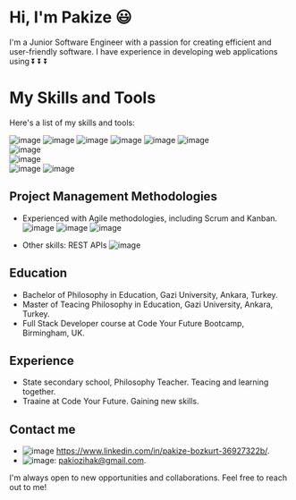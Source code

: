# Hi, I'm Pakize :smiley:

I'm a Junior Software Engineer with a passion for creating efficient and user-friendly software. I have experience in developing web applications using 
⏬ ⏬ ⏬

# My Skills and Tools

Here's a list of my skills and tools:



![image](https://user-images.githubusercontent.com/97640517/216845082-685ecd71-1a26-477b-8631-3d5a31e219d3.png)
![image](https://user-images.githubusercontent.com/97640517/216845120-10d699ea-4212-4ec5-bc07-eedbe7d7257e.png)
![image](https://user-images.githubusercontent.com/97640517/216845157-49be5871-72ef-4eed-a92e-63d4df49ae49.png)
![image](https://user-images.githubusercontent.com/97640517/216728511-c0d6ec67-0675-4c6f-95e7-cfac877bf5ce.png) 
![image](https://user-images.githubusercontent.com/97640517/216728153-7cad6049-29d1-4665-bce9-4f8d2b13863d.png) 
![image](https://user-images.githubusercontent.com/97640517/216726721-edadde22-b734-494e-bd3f-24a22ca5932c.png)  
![image](https://user-images.githubusercontent.com/97640517/216727740-bdd3d178-186d-462e-a039-877ea367a5e9.png)  
![image](https://user-images.githubusercontent.com/97640517/216727393-ae82d707-38b0-474b-8741-58c1d67415ff.png)  
![image](https://user-images.githubusercontent.com/97640517/216845290-0a4672d8-4d9a-436b-882d-d8f3dd74ef59.png)
![image](https://user-images.githubusercontent.com/97640517/216845322-cfcf11a8-b9af-4792-99d8-326332f0c765.png)

 ## Project Management Methodologies
- Experienced with Agile methodologies, including Scrum and Kanban. 
![image](https://user-images.githubusercontent.com/97640517/216845415-308c9bbc-8c55-4774-bf18-d6f3fe01c1b5.png)
![image](https://user-images.githubusercontent.com/97640517/216845484-3d246f6b-29ab-4c79-b3d8-fb31af67dc1d.png)
![image](https://user-images.githubusercontent.com/97640517/216845512-4d71371e-31cc-4b86-8edf-336bef2d00bb.png)

- Other skills: REST APIs
![image](https://user-images.githubusercontent.com/97640517/216845646-0531fe49-ff73-439e-b21b-a31432a5e53f.png)

## Education
- Bachelor of Philosophy in Education, Gazi University, Ankara, Turkey.
- Master of Teacing Philosophy in Education, Gazi University, Ankara, Turkey.
- Full Stack Developer course at Code Your Future Bootcamp, Birmingham, UK.

## Experience
- State secondary school, Philosophy Teacher. Teacing and learning together.
- Traaine at Code Your Future. Gaining new skills.

## Contact me
- ![image](https://user-images.githubusercontent.com/97640517/216845701-7c498583-efba-4c3c-aa25-57ae79383fd5.png) https://www.linkedin.com/in/pakize-bozkurt-36927322b/.
- ![image](https://user-images.githubusercontent.com/97640517/216845744-20c06227-92ac-4016-9f76-b4ba35dc9bf9.png): pakiozihak@gmail.com.

I'm always open to new opportunities and collaborations. Feel free to reach out to me!

